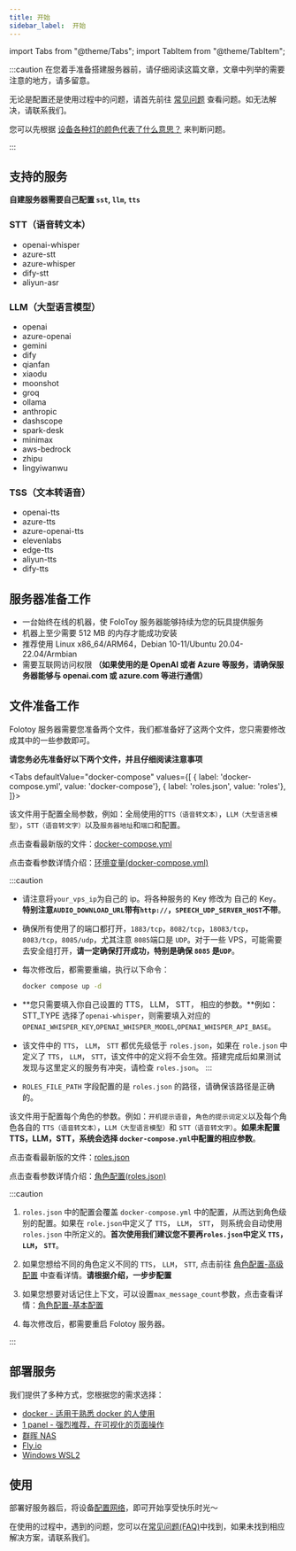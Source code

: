 ```yaml
---
title: 开始
sidebar_label:  开始
---
```


import Tabs from "@theme/Tabs";
import TabItem from "@theme/TabItem";

:::caution
在您着手准备搭建服务器前，请仔细阅读这篇文章，文章中列举的需要注意的地方，请多留意。


无论是配置还是使用过程中的问题，请首先前往 [常见问题](../faq.md) 查看问题。如无法解决，请联系我们。

您可以先根据 [设备各种灯的颜色代表了什么意思？](../faq.md#各种灯的颜色代表了什么意思) 来判断问题。

:::

## 支持的服务
**自建服务器需要自己配置 `sst`, `llm`, `tts`**

### STT（语音转文本）
- openai-whisper
- azure-stt
- azure-whisper
- dify-stt
- aliyun-asr
### LLM（大型语言模型）
- openai
- azure-openai
- gemini
- dify
- qianfan
- xiaodu
- moonshot
- groq
- ollama
- anthropic
- dashscope
- spark-desk
- minimax
- aws-bedrock
- zhipu
- lingyiwanwu
### TSS（文本转语音）
- openai-tts
- azure-tts
- azure-openai-tts
- elevenlabs
- edge-tts
- aliyun-tts
- dify-tts

## 服务器准备工作

- 一台始终在线的机器，使 FoloToy 服务器能够持续为您的玩具提供服务
- 机器上至少需要 512 MB 的内存才能成功安装
- 推荐使用 Linux x86_64/ARM64，Debian 10-11/Ubuntu 20.04-22.04/Armbian
- 需要互联网访问权限 **（如果使用的是 OpenAI 或者 Azure 等服务，请确保服务器能够与 openai.com 或 azure.com 等进行通信）**


## 文件准备工作

Folotoy 服务器需要您准备两个文件，我们都准备好了这两个文件，您只需要修改成其中的一些参数即可。

**请您务必先准备好以下两个文件，并且仔细阅读注意事项**

<Tabs
defaultValue="docker-compose"
values={[
{ label: 'docker-compose.yml', value: 'docker-compose'},
{ label: 'roles.json', value: 'roles'},
]}>
<TabItem value="docker-compose">

该文件用于配置全局参数，例如：全局使用的`TTS（语音转文本）`，`LLM（大型语言模型）`，`STT（语音转文字）`以及`服务器地址`和`端口`和配置。

点击查看最新版的文件：[docker-compose.yml](https://github.com/FoloToy/folotoy-server-self-hosting/blob/main/docker-compose.yml)

点击查看参数详情介绍：[环境变量(docker-compose.yml)](../configuration/environment_variables)

:::caution

- 请注意将`your_vps_ip`为自己的 ip。将各种服务的 Key 修改为 自己的 Key。**特别注意`AUDIO_DOWNLOAD_URL`带有`http://`，`SPEECH_UDP_SERVER_HOST`不带**。

- 确保所有使用了的端口都打开，`1883/tcp`，`8082/tcp`，`18083/tcp`，`8083/tcp`，`8085/udp`，尤其注意 `8085`端口是 `UDP`。对于一些 VPS，可能需要去安全组打开，**请一定确保打开成功，特别是确保 `8085` 是`UDP`**。

- 每次修改后，都需要重编，执行以下命令：
    ```bash
    docker compose up -d
    ```

- **您只需要填入你自己设置的 TTS， LLM， STT， 相应的参数。**例如：STT_TYPE 选择了`openai-whisper`，则需要填入对应的 `OPENAI_WHISPER_KEY`,`OPENAI_WHISPER_MODEL`,`OPENAI_WHISPER_API_BASE`。

- 该文件中的 `TTS`， `LLM`， `STT` 都优先级低于 `roles.json`，如果在 `role.json` 中定义了 `TTS`， `LLM`， `STT`，该文件中的定义将不会生效。搭建完成后如果测试发现与这里定义的服务有冲突，请检查 `roles.json`。
:::

- `ROLES_FILE_PATH` 字段配置的是 `roles.json` 的路径，请确保该路径是正确的。

</TabItem>

<TabItem value="roles">

该文件用于配置每个角色的参数。例如：`开机提示语音`，`角色的提示词定义`以及每个角色各自的 `TTS（语音转文本）`，`LLM（大型语言模型）`和 `STT（语音转文字）`。**如果未配置 TTS，LLM，STT，系统会选择 `docker-compose.yml`中配置的相应参数**。

点击查看最新版的文件：[roles.json](https://github.com/FoloToy/folotoy-server-self-hosting/blob/main/config/roles.json)

点击查看参数详情介绍：[角色配置(roles.json)](../configuration/roles_config)


:::caution

1. `roles.json` 中的配置会覆盖 `docker-compose.yml` 中的配置，从而达到角色级别的配置。如果在 `role.json`中定义了 `TTS`， `LLM`， `STT`， 则系统会自动使用  `roles.json` 中所定义的。**首次使用我们建议您不要再`roles.json`中定义 `TTS`， `LLM`， `STT`**。

2. 如果您想给不同的角色定义不同的 `TTS`， `LLM`， `STT`, 点击前往 [角色配置-高级配置](../configuration/roles_config.mdx#高级配置) 中查看详情。**请根据介绍，一步步配置**

3. 如果您想要对话记住上下文，可以设置`max_message_count`参数，点击查看详情：[角色配置-基本配置](../configuration/roles_config#基本配置)

4. 每次修改后，都需要重启 Folotoy 服务器。

:::


</TabItem>
</Tabs>

## 部署服务

我们提供了多种方式，您根据您的需求选择：

- [docker - 适用于熟悉 docker 的人使用](../installation/docker)
- [1 panel - 强烈推荐，在可视化的页面操作](../installation/1panel.md)
- [群晖 NAS](../installation/synology-nas.md)
- [Fly.io](../installation/flyio.md)
- [Windows WSL2](../installation/windows-wsl2.md)

## 使用



部署好服务器后，将设备[配置网络](../manual/wifi-connect)，即可开始享受快乐时光～

在使用的过程中，遇到的问题，您可以在[常见问题(FAQ)](../faq.md)中找到，如果未找到相应解决方案，请联系我们。


